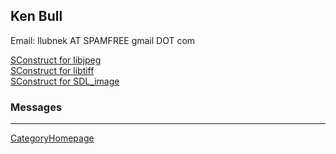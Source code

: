 

## Ken Bull

Email: llubnek AT SPAMFREE gmail DOT com 

[SConstruct for libjpeg](KenBull/libjpeg)  
 [SConstruct for libtiff](KenBull/libtiff)  
 [SConstruct for SDL_image](KenBull/SDL_image) 


### Messages



---

 [CategoryHomepage](CategoryHomepage) 
